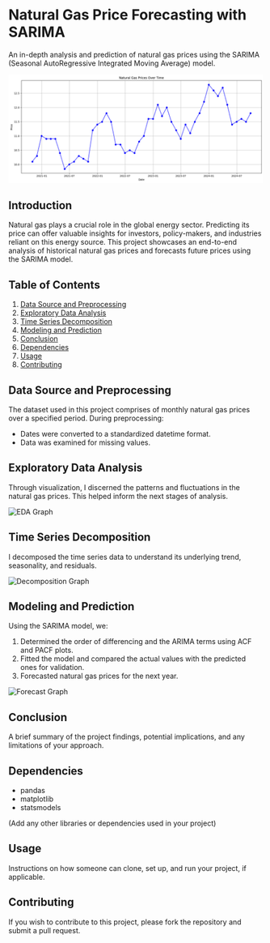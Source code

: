 # Natural Gas Price Forecasting with SARIMA

An in-depth analysis and prediction of natural gas prices using the SARIMA (Seasonal AutoRegressive Integrated Moving Average) model.

![Main Graph](initial_gas_prices_over_time.png)

## Introduction

Natural gas plays a crucial role in the global energy sector. Predicting its price can offer valuable insights for investors, policy-makers, and industries reliant on this energy source. This project showcases an end-to-end analysis of historical natural gas prices and forecasts future prices using the SARIMA model.

## Table of Contents
1. [Data Source and Preprocessing](#data-source-and-preprocessing)
2. [Exploratory Data Analysis](#exploratory-data-analysis)
3. [Time Series Decomposition](#time-series-decomposition)
4. [Modeling and Prediction](#modeling-and-prediction)
5. [Conclusion](#conclusion)
6. [Dependencies](#dependencies)
7. [Usage](#usage)
8. [Contributing](#contributing)

## Data Source and Preprocessing

The dataset used in this project comprises of monthly natural gas prices over a specified period. During preprocessing:
- Dates were converted to a standardized datetime format.
- Data was examined for missing values.

## Exploratory Data Analysis

Through visualization, I discerned the patterns and fluctuations in the natural gas prices. This helped inform the next stages of analysis.

![EDA Graph](link_to_your_EDA_graph_image)

## Time Series Decomposition

I decomposed the time series data to understand its underlying trend, seasonality, and residuals. 

![Decomposition Graph](link_to_your_decomposition_graph_image)

## Modeling and Prediction

Using the SARIMA model, we:

1. Determined the order of differencing and the ARIMA terms using ACF and PACF plots.
2. Fitted the model and compared the actual values with the predicted ones for validation.
3. Forecasted natural gas prices for the next year.

![Forecast Graph](link_to_your_forecast_graph_image)

## Conclusion

A brief summary of the project findings, potential implications, and any limitations of your approach.

## Dependencies

- pandas
- matplotlib
- statsmodels

(Add any other libraries or dependencies used in your project)

## Usage

Instructions on how someone can clone, set up, and run your project, if applicable.

## Contributing

If you wish to contribute to this project, please fork the repository and submit a pull request.
